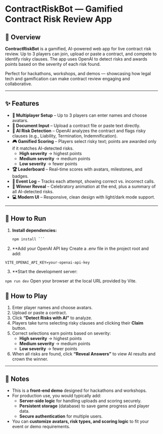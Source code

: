 # ContractRiskBot — Gamified Contract Risk Review App  

## 🎯 Overview  
**ContractRiskBot** is a gamified, AI-powered web app for live contract risk review. Up to 3 players can join, upload or paste a contract, and compete to identify risky clauses. The app uses OpenAI to detect risks and awards points based on the severity of each risk found.  

Perfect for hackathons, workshops, and demos — showcasing how legal tech and gamification can make contract review engaging and collaborative.  

---

## ✨ Features  

- **👥 Multiplayer Setup** – Up to 3 players can enter names and choose avatars.  
- **📄 Document Input** – Upload a contract file or paste text directly.  
- **🤖 AI Risk Detection** – OpenAI analyzes the contract and flags risky clauses (e.g., Liability, Termination, Indemnification).  
- **🎮 Gamified Scoring** – Players select risky text; points are awarded only if it matches AI-detected risks.  
  - **High severity** → highest points  
  - **Medium severity** → medium points  
  - **Low severity** → fewer points  
- **🏆 Leaderboard** – Real-time scores with avatars, milestones, and badges.  
- **📝 Event Log** – Tracks each attempt, showing correct vs. incorrect calls.  
- **🎉 Winner Reveal** – Celebratory animation at the end, plus a summary of all AI-detected risks.  
- **💻 Modern UI** – Responsive, clean design with light/dark mode support.  

---

## 🚀 How to Run  

1. **Install dependencies:**  
   ```sh
   npm install ```

2. **Add your OpenAI API key
Create a .env file in the project root and add:

```VITE_OPENAI_API_KEY=your-openai-api-key```

3. **Start the development server:

```npm run dev```
Open your browser at the local URL provided by Vite.

## 🎲 How to Play

1. Enter player names and choose avatars.
2. Upload or paste a contract.
3. Click **“Detect Risks with AI”** to analyze.
4. Players take turns selecting risky clauses and clicking their **Claim** button.
5. Correct selections earn points based on severity:
   - **High severity** → highest points
   - **Medium severity** → medium points
   - **Low severity** → fewer points
6. When all risks are found, click **“Reveal Answers”** to view AI results and crown the winner.

---

## 📝 Notes

- This is a **front-end demo** designed for hackathons and workshops.
- For production use, you would typically add:
  - **Server-side logic** for handling uploads and scoring securely.
  - **Persistent storage** (database) to save game progress and player data.
  - **Secure authentication** for multiple users.
- You can **customize avatars, risk types, and scoring logic** to fit your event or demo requirements.
